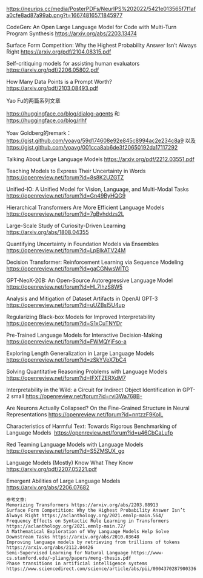 https://neurips.cc/media/PosterPDFs/NeurIPS%202022/5421e013565f7f1afa0cfe8ad87a99ab.png?t=1667481657.1845977


CodeGen: An Open Large Language Model for Code with Multi-Turn Program Synthesis https://arxiv.org/abs/2203.13474

Surface Form Competition: Why the Highest Probability Answer Isn’t Always Right https://arxiv.org/pdf/2104.08315.pdf

Self-critiquing models for assisting human evaluators https://arxiv.org/pdf/2206.05802.pdf

How Many Data Points is a Prompt Worth? https://arxiv.org/pdf/2103.08493.pdf

Yao Fu的两篇系列文章

https://huggingface.co/blog/dialog-agents 和 https://huggingface.co/blog/rlhf

Yoav Goldberg的remark：https://gist.github.com/yoavg/59d174608e92e845c8994ac2e234c8a9 以及 https://gist.github.com/yoavg/001cca8ab6de3f20650192da17117292

Talking About Large Language Models https://arxiv.org/pdf/2212.03551.pdf

Teaching Models to Express Their Uncertainty in Words	https://openreview.net/forum?id=8s8K2UZGTZ

Unified-IO: A Unified Model for Vision, Language, and Multi-Modal Tasks	https://openreview.net/forum?id=Gn49ByHQG9

Hierarchical Transformers Are More Efficient Language Models 	https://openreview.net/forum?id=7gBvhddzs2L

Large-Scale Study of Curiosity-Driven Learning	https://arxiv.org/abs/1808.04355

Quantifying Uncertainty in Foundation Models via Ensembles 	https://openreview.net/forum?id=LpBlkATV24M

Decision Transformer: Reinforcement Learning via Sequence Modeling	https://openreview.net/forum?id=gaCGNwsWITG

GPT-NeoX-20B: An Open-Source Autoregressive Language Model 	https://openreview.net/forum?id=HL7IhzS8W5

Analysis and Mitigation of Dataset Artifacts in OpenAI GPT-3 	https://openreview.net/forum?id=uUZBsl5U4up

Regularizing Black-box Models for Improved Interpretability	https://openreview.net/forum?id=S1xCuTNYDr

Pre-Trained Language Models for Interactive Decision-Making 	https://openreview.net/forum?id=FWMQYjFso-a

Exploring Length Generalization in Large Language Models	https://openreview.net/forum?id=zSkYVeX7bC4

Solving Quantitative Reasoning Problems with Language Models	https://openreview.net/forum?id=IFXTZERXdM7

Interpretability in the Wild: a Circuit for Indirect Object Identification in GPT-2 small	https://openreview.net/forum?id=rvi3Wa768B-

Are Neurons Actually Collapsed? On the Fine-Grained Structure in Neural Representations	https://openreview.net/forum?id=nntzzF9KolL

Characteristics of Harmful Text: Towards Rigorous Benchmarking of Language Models 	https://openreview.net/forum?id=u46CbCaLufp

Red Teaming Language Models with Language Models 	https://openreview.net/forum?id=S5ZMSUX_gq

Language Models (Mostly) Know What They Know https://arxiv.org/pdf/2207.05221.pdf

Emergent Abilities of Large Language Models https://arxiv.org/abs/2206.07682 

```
参考文章: 
Memorizing Transformers https://arxiv.org/abs/2203.08913
Surface Form Competition: Why the Highest Probability Answer Isn’t Always Right https://aclanthology.org/2021.emnlp-main.564/
Frequency Effects on Syntactic Rule Learning in Transformers https://aclanthology.org/2021.emnlp-main.72/
A Mathematical Exploration of Why Language Models Help Solve Downstream Tasks https://arxiv.org/abs/2010.03648
Improving language models by retrieving from trillions of tokens https://arxiv.org/abs/2112.04426
Semi-Supervised Learning for Natural Language https://www-cs.stanford.edu/~pliang/papers/meng-thesis.pdf
Phase transitions in artificial intelligence systems https://www.sciencedirect.com/science/article/abs/pii/0004370287900336
```

